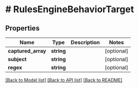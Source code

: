 # # RulesEngineBehaviorTarget

## Properties

Name | Type | Description | Notes
------------ | ------------- | ------------- | -------------
**captured_array** | **string** |  | [optional]
**subject** | **string** |  | [optional]
**regex** | **string** |  | [optional]

[[Back to Model list]](../../README.md#models) [[Back to API list]](../../README.md#endpoints) [[Back to README]](../../README.md)
